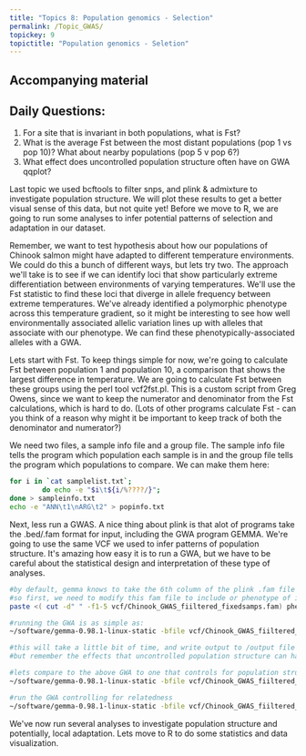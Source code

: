```yaml
---
title: "Topics 8: Population genomics - Selection"
permalink: /Topic_GWAS/
topickey: 9
topictitle: "Population genomics - Seletion"
---
```


## Accompanying material

## Daily Questions:
1. For a site that is invariant in both populations, what is Fst?
2. What is the average Fst between the most distant populations (pop 1 vs pop 10)? What about nearby populations (pop 5 v pop 6?)
3. What effect does uncontrolled population structure often have on GWA qqplot?

Last topic we used bcftools to filter snps, and plink & admixture to investigate population structure. We will plot these results to get a better visual sense of this data, but not quite yet! Before we move to R, we are going to run some analyses to infer potential patterns of selection and adaptation in our dataset. 

Remember, we want to test hypothesis about how our populations of Chinook salmon might have adapted to different temperature environments. We could do this a bunch of different ways, but lets try two. The approach we'll take is to see if we can identify loci that show particularly extreme differentiation between environments of varying temperatures. We'll use the Fst statistic to find these loci that diverge in allele frequency between extreme temperatures. We've already identified a polymorphic phenotype across this temperature gradient, so it might be interesting to see how well environmentally associated allelic variation lines up with alleles that associate with our phenotype. We can find these phenotypically-associated alleles with a GWA. 

Lets start with Fst. To keep things simple for now, we're going to calculate Fst between population 1 and population 10, a comparison that shows the largest difference in temperature. We are going to calculate Fst between these groups using the perl tool vcf2fst.pl. This is a custom script from Greg Owens, since we want to keep the numerator and denominator from the Fst calculations, which is hard to do. (Lots of other programs calculate Fst - can you think of a reason why might it be important to keep track of both the denominator and numerator?)

We need two files, a sample info file and a group file. The sample info file tells the program which population each sample is in and the group file tells the program which populations to compare. We can make them here:

```bash
for i in `cat samplelist.txt`;
        do echo -e "$i\t${i/%????/}";
done > sampleinfo.txt
echo -e "ANN\t1\nARG\t2" > popinfo.txt
```



Next, less run a GWAS. A nice thing about plink is that alot of programs take the .bed/.fam format for input, including the GWA program GEMMA. We're going to use the same VCF we used to infer patterns of population structure. It's amazing how easy it is to run a GWA, but we have to be careful about the statistical design and interpretation of these type of analyses.

```bash
#by default, gemma knows to take the 6th column of the plink .fam file as the dependent variable
#so first, we need to modify this fam file to include or phenotype of interest
paste <( cut -d" " -f1-5 vcf/Chinook_GWAS_fiiltered_fixedsamps.fam) phenos.txt

#running the GWA is as simple as:
~/software/gemma-0.98.1-linux-static -bfile vcf/Chinook_GWAS_fiiltered_fixedsamps -lmm 4 -o Chinook_GWAS

#this will take a little bit of time, and write output to /output file of your current working directory
#but remember the effects that uncontrolled population structure can have on GWA type analyses.

#lets compare to the above GWA to one that controls for population structure via the relatedness matrix
~/software/gemma-0.98.1-linux-static -bfile vcf/Chinook_GWAS_fiiltered_fixedsamps -gk -o Chinook_GWAS_fiiltered_fixedsamps #gk is the option for generating the relatedness matrix

#run the GWA controlling for relatedness
~/software/gemma-0.98.1-linux-static -bfile vcf/Chinook_GWAS_fiiltered_fixedsamps -k output/Chinook_GWAS.cXX -lmm 4 -o analysis/Chinook_GWAS_relatedness
```


We've now run several analyses to investigate population structure and potentially, local adaptation. Lets move to R to do some statistics and data visualization.

